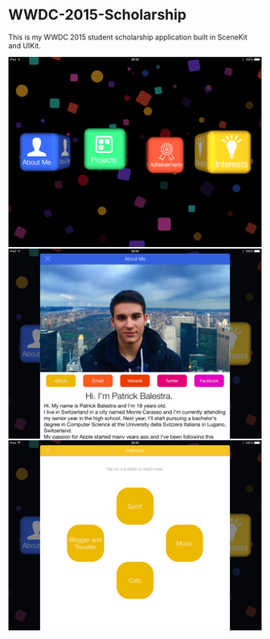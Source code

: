 # WWDC-2015-Scholarship

This is my WWDC 2015 student scholarship application built in SceneKit and UIKit.

<img src="1.PNG">

<img src="2.PNG">

<img src="3.PNG">